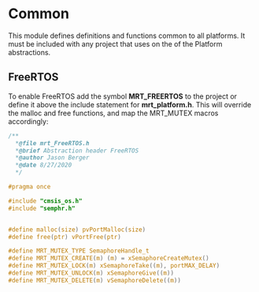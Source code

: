 # Common  

This module defines definitions and functions common to all platforms. It must be included with any project that uses on the of the Platform abstractions.

## FreeRTOS

To enable FreeRTOS add the symbol **MRT_FREERTOS** to the project or define it above the include statement for **mrt_platform.h**. This will override the malloc and free functions, and map the MRT_MUTEX macros accordingly: 

```c
/**
  *@file mrt_FreeRTOS.h
  *@brief Abstraction header FreeRTOS
  *@author Jason Berger
  *@date 8/27/2020
  */

#pragma once

#include "cmsis_os.h"
#include "semphr.h"


#define malloc(size) pvPortMalloc(size)
#define free(ptr) vPortFree(ptr)

#define MRT_MUTEX_TYPE SemaphoreHandle_t
#define MRT_MUTEX_CREATE(m) (m) = xSemaphoreCreateMutex()
#define MRT_MUTEX_LOCK(m) xSemaphoreTake((m), portMAX_DELAY)
#define MRT_MUTEX_UNLOCK(m) xSemaphoreGive((m))
#define MRT_MUTEX_DELETE(m) vSemaphoreDelete((m))
```


